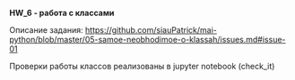 **HW_6 - работа с классами**

Описание задания:
https://github.com/siauPatrick/mai-python/blob/master/05-samoe-neobhodimoe-o-klassah/issues.md#issue-01

Проверки работы классов реализованы в jupyter notebook (check_it)
